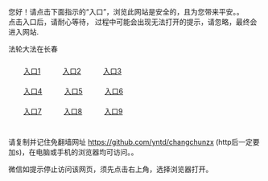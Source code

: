 您好！请点击下面指示的“入口”，浏览此网站是安全的，且为您带来平安。。 <br/>
点击入口后，请耐心等待， 过程中可能会出现无法打开的提示，请忽略，最终会进入网站. </br>

法轮大法在长春<br/>
<div style="padding:10px"><a style="margin:20px" target="_blank" href="https://d24dgvf12jni7g.cloudfront.net/2Qpsp?tshjnvx" id="ccLink1" rel="nofollow">入口1</a> <a target="_blank" style="margin:20px" href="https://d2qzrjcntdytpi.cloudfront.net/2Qpsp?gkqiy" id="ccLink2" rel="nofollow">入口2</a> <a style="margin:20px" target="_blank" href="https://d37dgf5jmua62j.cloudfront.net/2Qpsp?hlugcgoz" id="ccLink3" rel="nofollow">入口3</a></div>

<div style="padding:10px" ><a style="margin:20px" target="_blank" href="https://d24dgvf12jni7g.cloudfront.net/2Qpsp?tshjnvx" id="ccLink4" rel="nofollow">入口4</a> <a style="margin:20px" href="https://d2qzrjcntdytpi.cloudfront.net/2Qpsp?gkqiy" target="_blank" id="ccLink5" rel="nofollow">入口5</a> <a style="margin:20px" href="https://d37dgf5jmua62j.cloudfront.net/2Qpsp?hlugcgoz" target="_blank" id="ccLink6" rel="nofollow">入口6</a></div>

<div style="padding:10px"><a style="margin:20px" target="_blank" href="https://d24dgvf12jni7g.cloudfront.net/2Qpsp?tshjnvx" id="ccLink7" rel="nofollow">入口7</a> <a style="margin:20px" href="https://d2qzrjcntdytpi.cloudfront.net/2Qpsp?gkqiy" target="_blank" id="ccLink8" rel="nofollow">入口8</a> <a style="margin:20px" target="_blank" href="https://d37dgf5jmua62j.cloudfront.net/2Qpsp?hlugcgoz" id="ccLink9" rel="nofollow">入口9</a></div>

<br/>



请复制并记住免翻墙网址 https://github.com/yntd/changchunzx (http后一定要加s)，在电脑或手机的浏览器均可访问。。<br/>

微信如提示停止访问该网页，须先点击右上角，选择浏览器打开。
